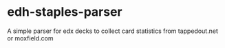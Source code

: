 # edh-staples-parser
A simple parser for edx decks to collect card statistics from tappedout.net or moxfield.com 
